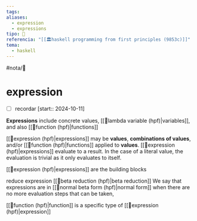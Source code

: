 ```yaml
---
tags: 
aliases:
  - expression
  - expressions
tipo: 📑
referencia: "[[🏛️haskell programming from first principles (9853c)]]"
tema:
  - haskell
---
```


#nota/📑

# expression

- [ ] recordar  [start:: 2024-10-11]

__Expressions__ include concrete values, [[📑lambda variable (hpf)|variables]], and also [[📑function (hpf)|functions]]

[[📑expression (hpf)|expressions]] may be __values__, __combinations of values__, and/or [[📑function (hpf)|functions]] applied to __values__. [[📑expression (hpf)|expressions]] evaluate to a result. In the case of a literal value, the evaluation is trivial as it only evaluates to itself.

[[📑expression (hpf)|expressions]] are the building blocks 

reduce expression [[📑beta reduction (hpf)|beta reduction]]
We say that expressions are in [[📑normal beta form  (hpf)|normal form]] when there are no more evaluation steps that can be taken,


[[📑function (hpf)|function]] is a specific type of [[📑expression (hpf)|expression]]